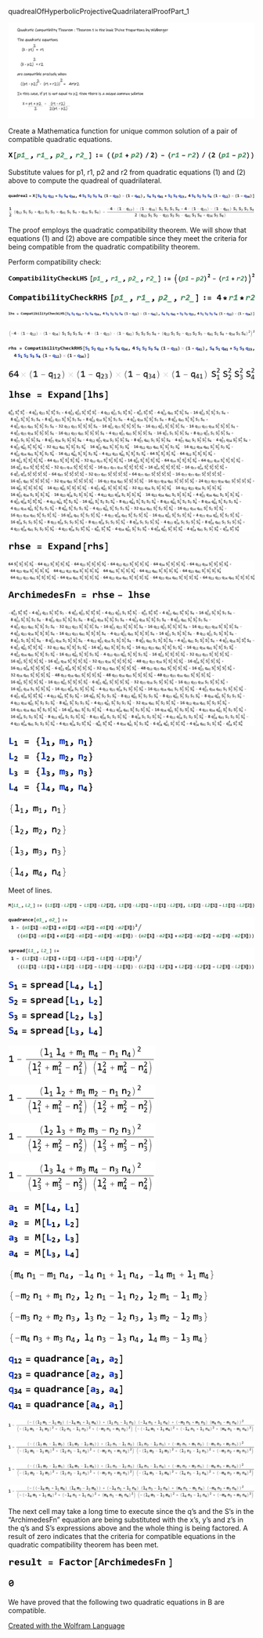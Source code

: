 quadrealOfHyperbolicProjectiveQuadrilateralProofPart\_1 

![quadrealOfHyperbolicProjectiveQuadrilateralProofPart_1_1.gif](HTMLFiles/quadrealOfHyperbolicProjectiveQuadrilateralProofPart_1_1.gif)

Create a Mathematica function for unique common solution of a pair of compatible quadratic equations.

![quadrealOfHyperbolicProjectiveQuadrilateralProofPart_1_2.png](HTMLFiles/quadrealOfHyperbolicProjectiveQuadrilateralProofPart_1_2.png)

Substitute values for p1, r1, p2 and r2 from quadratic equations (1) and (2) above to compute the quadreal of quadrilateral.

![quadrealOfHyperbolicProjectiveQuadrilateralProofPart_1_3.png](HTMLFiles/quadrealOfHyperbolicProjectiveQuadrilateralProofPart_1_3.png)

![quadrealOfHyperbolicProjectiveQuadrilateralProofPart_1_4.png](HTMLFiles/quadrealOfHyperbolicProjectiveQuadrilateralProofPart_1_4.png)

The proof employs the quadratic compatibility theorem. We will show that equations (1) and (2) above are compatible since they meet the criteria for being compatible from the quadratic compatibility theorem.

Perform compatibility check:

![quadrealOfHyperbolicProjectiveQuadrilateralProofPart_1_5.png](HTMLFiles/quadrealOfHyperbolicProjectiveQuadrilateralProofPart_1_5.png)

![quadrealOfHyperbolicProjectiveQuadrilateralProofPart_1_6.png](HTMLFiles/quadrealOfHyperbolicProjectiveQuadrilateralProofPart_1_6.png)

![quadrealOfHyperbolicProjectiveQuadrilateralProofPart_1_7.gif](HTMLFiles/quadrealOfHyperbolicProjectiveQuadrilateralProofPart_1_7.gif)

![quadrealOfHyperbolicProjectiveQuadrilateralProofPart_1_8.png](HTMLFiles/quadrealOfHyperbolicProjectiveQuadrilateralProofPart_1_8.png)

![quadrealOfHyperbolicProjectiveQuadrilateralProofPart_1_9.png](HTMLFiles/quadrealOfHyperbolicProjectiveQuadrilateralProofPart_1_9.png)

![quadrealOfHyperbolicProjectiveQuadrilateralProofPart_1_10.png](HTMLFiles/quadrealOfHyperbolicProjectiveQuadrilateralProofPart_1_10.png)

![quadrealOfHyperbolicProjectiveQuadrilateralProofPart_1_11.png](HTMLFiles/quadrealOfHyperbolicProjectiveQuadrilateralProofPart_1_11.png)

![quadrealOfHyperbolicProjectiveQuadrilateralProofPart_1_12.png](HTMLFiles/quadrealOfHyperbolicProjectiveQuadrilateralProofPart_1_12.png)

![quadrealOfHyperbolicProjectiveQuadrilateralProofPart_1_13.png](HTMLFiles/quadrealOfHyperbolicProjectiveQuadrilateralProofPart_1_13.png)

![quadrealOfHyperbolicProjectiveQuadrilateralProofPart_1_14.png](HTMLFiles/quadrealOfHyperbolicProjectiveQuadrilateralProofPart_1_14.png)

![quadrealOfHyperbolicProjectiveQuadrilateralProofPart_1_15.png](HTMLFiles/quadrealOfHyperbolicProjectiveQuadrilateralProofPart_1_15.png)

![quadrealOfHyperbolicProjectiveQuadrilateralProofPart_1_16.png](HTMLFiles/quadrealOfHyperbolicProjectiveQuadrilateralProofPart_1_16.png)

![quadrealOfHyperbolicProjectiveQuadrilateralProofPart_1_17.gif](HTMLFiles/quadrealOfHyperbolicProjectiveQuadrilateralProofPart_1_17.gif)

![quadrealOfHyperbolicProjectiveQuadrilateralProofPart_1_18.png](HTMLFiles/quadrealOfHyperbolicProjectiveQuadrilateralProofPart_1_18.png)

![quadrealOfHyperbolicProjectiveQuadrilateralProofPart_1_19.png](HTMLFiles/quadrealOfHyperbolicProjectiveQuadrilateralProofPart_1_19.png)

![quadrealOfHyperbolicProjectiveQuadrilateralProofPart_1_20.png](HTMLFiles/quadrealOfHyperbolicProjectiveQuadrilateralProofPart_1_20.png)

![quadrealOfHyperbolicProjectiveQuadrilateralProofPart_1_21.png](HTMLFiles/quadrealOfHyperbolicProjectiveQuadrilateralProofPart_1_21.png)

Meet of lines.

![quadrealOfHyperbolicProjectiveQuadrilateralProofPart_1_22.png](HTMLFiles/quadrealOfHyperbolicProjectiveQuadrilateralProofPart_1_22.png)

![quadrealOfHyperbolicProjectiveQuadrilateralProofPart_1_23.png](HTMLFiles/quadrealOfHyperbolicProjectiveQuadrilateralProofPart_1_23.png)

![quadrealOfHyperbolicProjectiveQuadrilateralProofPart_1_24.png](HTMLFiles/quadrealOfHyperbolicProjectiveQuadrilateralProofPart_1_24.png)

![quadrealOfHyperbolicProjectiveQuadrilateralProofPart_1_25.gif](HTMLFiles/quadrealOfHyperbolicProjectiveQuadrilateralProofPart_1_25.gif)

![quadrealOfHyperbolicProjectiveQuadrilateralProofPart_1_26.png](HTMLFiles/quadrealOfHyperbolicProjectiveQuadrilateralProofPart_1_26.png)

![quadrealOfHyperbolicProjectiveQuadrilateralProofPart_1_27.png](HTMLFiles/quadrealOfHyperbolicProjectiveQuadrilateralProofPart_1_27.png)

![quadrealOfHyperbolicProjectiveQuadrilateralProofPart_1_28.png](HTMLFiles/quadrealOfHyperbolicProjectiveQuadrilateralProofPart_1_28.png)

![quadrealOfHyperbolicProjectiveQuadrilateralProofPart_1_29.png](HTMLFiles/quadrealOfHyperbolicProjectiveQuadrilateralProofPart_1_29.png)

![quadrealOfHyperbolicProjectiveQuadrilateralProofPart_1_30.gif](HTMLFiles/quadrealOfHyperbolicProjectiveQuadrilateralProofPart_1_30.gif)

![quadrealOfHyperbolicProjectiveQuadrilateralProofPart_1_31.png](HTMLFiles/quadrealOfHyperbolicProjectiveQuadrilateralProofPart_1_31.png)

![quadrealOfHyperbolicProjectiveQuadrilateralProofPart_1_32.png](HTMLFiles/quadrealOfHyperbolicProjectiveQuadrilateralProofPart_1_32.png)

![quadrealOfHyperbolicProjectiveQuadrilateralProofPart_1_33.png](HTMLFiles/quadrealOfHyperbolicProjectiveQuadrilateralProofPart_1_33.png)

![quadrealOfHyperbolicProjectiveQuadrilateralProofPart_1_34.png](HTMLFiles/quadrealOfHyperbolicProjectiveQuadrilateralProofPart_1_34.png)

![quadrealOfHyperbolicProjectiveQuadrilateralProofPart_1_35.gif](HTMLFiles/quadrealOfHyperbolicProjectiveQuadrilateralProofPart_1_35.gif)

![quadrealOfHyperbolicProjectiveQuadrilateralProofPart_1_36.png](HTMLFiles/quadrealOfHyperbolicProjectiveQuadrilateralProofPart_1_36.png)

![quadrealOfHyperbolicProjectiveQuadrilateralProofPart_1_37.png](HTMLFiles/quadrealOfHyperbolicProjectiveQuadrilateralProofPart_1_37.png)

![quadrealOfHyperbolicProjectiveQuadrilateralProofPart_1_38.png](HTMLFiles/quadrealOfHyperbolicProjectiveQuadrilateralProofPart_1_38.png)

![quadrealOfHyperbolicProjectiveQuadrilateralProofPart_1_39.png](HTMLFiles/quadrealOfHyperbolicProjectiveQuadrilateralProofPart_1_39.png)

The next cell may take a long time to execute since the q’s and the S’s in the “ArchimedesFn” equation are being substituted with the x’s, y’s and z’s in the q’s and S’s expressions above and the whole thing is being factored. A result of zero indicates that the criteria for compatible equations in the quadratic compatibility theorem has been met.

![quadrealOfHyperbolicProjectiveQuadrilateralProofPart_1_40.png](HTMLFiles/quadrealOfHyperbolicProjectiveQuadrilateralProofPart_1_40.png)

![quadrealOfHyperbolicProjectiveQuadrilateralProofPart_1_41.png](HTMLFiles/quadrealOfHyperbolicProjectiveQuadrilateralProofPart_1_41.png)

We have proved that the following two quadratic equations in B are compatible.

[Created with the Wolfram Language](http://www.wolfram.com/language/)